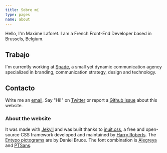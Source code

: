 ```yaml
---
title: Sobre mí
type: pages
name: about
---
```


Hello, I'm Maxime Laforet. I am a French Front-End Developer based in Brussels, Belgium.

## Trabajo

I'm currently working at [Spade](http://spade.be), a small yet dynamic communication agency specialized in branding, communication strategy, design and technology.

## Contacto

Write me an [email](mailto:contact@maximelaforet.com). Say "Hi!" on [Twitter](http://twitter.com/?status=Hi!,%20@macxim%20) or report a [Github Issue](https://github.com/macxim/macxim.github.com/issues) about this website.

### About the website

It was made with [Jekyll](https://github.com/mojombo/jekyll) and was built thanks to [inuit.css](http://inuitcss.com/), a free and open-source CSS framework developed and maintained by [Harry Roberts](http://twitter.com/csswizardry). The [Entypo pictograms](http://www.entypo.com/) are by Daniel Bruce. The font combination is [Alegreya](http://www.fontsquirrel.com/fonts/alegreya) and [PTSans](http://www.fontsquirrel.com/fonts/PT-Sans).
